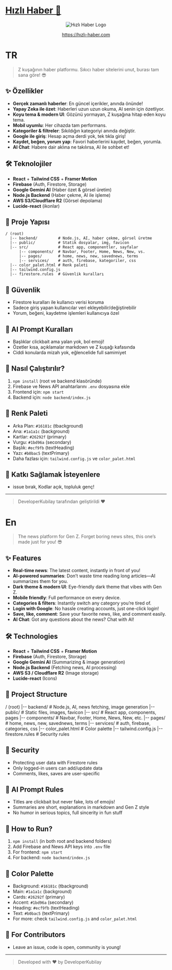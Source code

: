 # [Hızlı Haber 🚀](https://hızlı-haber.com)
<p align="center">
  <img src="https://xn--hzl-haber-vpbc.com/imgs/logo.png" alt="Hızlı Haber Logo" />
</p>
<p align="center">
  <a href="https://hızlı-haber.com">https://hızlı-haber.com</a>
</p>

# TR

> Z kuşağının haber platformu. Sıkıcı haber sitelerini unut, burası tam sana göre! 😎

## ✨ Özellikler
- **Gerçek zamanlı haberler**: En güncel içerikler, anında önünde!
- **Yapay Zeka ile özet**: Haberleri uzun uzun okuma, AI senin için özetliyor.
- **Koyu tema & modern UI**: Gözünü yormayan, Z kuşağına hitap eden koyu tema.
- **Mobil uyumlu**: Her cihazda tam performans.
- **Kategoriler & filtreler**: Sıkıldığın kategoriyi anında değiştir.
- **Google ile giriş**: Hesap açma derdi yok, tek tıkla giriş!
- **Kaydet, beğen, yorum yap**: Favori haberlerini kaydet, beğen, yorumla.
- **AI Chat**: Habere dair aklına ne takılırsa, AI ile sohbet et!

## 🛠️ Teknolojiler
- **React** + **Tailwind CSS** + **Framer Motion**
- **Firebase** (Auth, Firestore, Storage)
- **Google Gemini AI** (Haber özet & görsel üretim)
- **Node.js Backend** (Haber çekme, AI ile işleme)
- **AWS S3/Cloudflare R2** (Görsel depolama)
- **Lucide-react** (ikonlar)

## 📁 Proje Yapısı
```
/ (root)
  |-- backend/         # Node.js, AI, haber çekme, görsel üretme
  |-- public/          # Statik dosyalar, img, favicon
  |-- src/             # React app, componentler, sayfalar
      |-- components/  # Navbar, Footer, Home, News, New, vs.
      |-- pages/       # home, news, new, savednews, terms
      |-- services/    # auth, firebase, kategoriler, css
  |-- color_palet.html # Renk paleti
  |-- tailwind.config.js
  |-- firestore.rules  # Güvenlik kuralları
```

## 🚦 Güvenlik
- Firestore kuralları ile kullanıcı verisi koruma
- Sadece giriş yapan kullanıcılar veri ekleyebilir/değiştirebilir
- Yorum, beğeni, kaydetme işlemleri kullanıcıya özel

## 🤖 AI Prompt Kuralları
- Başlıklar clickbait ama yalan yok, bol emoji!
- Özetler kısa, açıklamalar markdown ve Z kuşağı kafasında
- Ciddi konularda mizah yok, eğlencelide full samimiyet

## 🚀 Nasıl Çalıştırılır?
1. `npm install` (root ve backend klasöründe)
2. Firebase ve News API anahtarlarını `.env` dosyasına ekle
3. Frontend için: `npm start`
4. Backend için: `node backend/index.js`

## 🎨 Renk Paleti
- Arka Plan: `#16181c` (tbackground)
- Ana: `#1a1a1c` (background)
- Kartlar: `#26292f` (primary)
- Vurgu: `#1bd96a` (secondary)
- Başlık: `#ecf9fb` (textHeading)
- Yazı: `#b0bac5` (textPrimary)
- Daha fazlası için: `tailwind.config.js` ve `color_palet.html`

## 👾 Katkı Sağlamak İsteyenlere
- issue bırak, Kodlar açık, topluluk genç!
---

> DeveloperKubilay tarafından geliştirildi ❤️

# En

> The news platform for Gen Z. Forget boring news sites, this one’s made just for you! 😎

## ✨ Features
- **Real-time news**: The latest content, instantly in front of you!
- **AI-powered summaries**: Don’t waste time reading long articles—AI summarizes them for you.
- **Dark theme & modern UI**: Eye-friendly dark theme that vibes with Gen Z.
- **Mobile friendly**: Full performance on every device.
- **Categories & filters**: Instantly switch any category you’re tired of.
- **Login with Google**: No hassle creating accounts, just one-click login!
- **Save, like, comment**: Save your favorite news, like, and comment easily.
- **AI Chat**: Got any questions about the news? Chat with AI!

## 🛠️ Technologies
- **React** + **Tailwind CSS** + **Framer Motion**
- **Firebase** (Auth, Firestore, Storage)
- **Google Gemini AI** (Summarizing & image generation)
- **Node.js Backend** (Fetching news, AI processing)
- **AWS S3 / Cloudflare R2** (Image storage)
- **Lucide-react** (Icons)

## 📁 Project Structure
/ (root)
|-- backend/ # Node.js, AI, news fetching, image generation
|-- public/ # Static files, images, favicon
|-- src/ # React app, components, pages
|-- components/ # Navbar, Footer, Home, News, New, etc.
|-- pages/ # home, news, new, savednews, terms
|-- services/ # auth, firebase, categories, css
|-- color_palet.html # Color palette
|-- tailwind.config.js
|-- firestore.rules # Security rules


## 🚦 Security
- Protecting user data with Firestore rules
- Only logged-in users can add/update data
- Comments, likes, saves are user-specific

## 🤖 AI Prompt Rules
- Titles are clickbait but never fake, lots of emojis!
- Summaries are short, explanations in markdown and Gen Z style
- No humor in serious topics, full sincerity in fun stuff

## 🚀 How to Run?
1. `npm install` (in both root and backend folders)
2. Add Firebase and News API keys into `.env` file
3. For frontend: `npm start`
4. For backend: `node backend/index.js`

## 🎨 Color Palette
- Background: `#16181c` (tbackground)
- Main: `#1a1a1c` (background)
- Cards: `#26292f` (primary)
- Accent: `#1bd96a` (secondary)
- Heading: `#ecf9fb` (textHeading)
- Text: `#b0bac5` (textPrimary)
- For more: check `tailwind.config.js` and `color_palet.html`

## 👾 For Contributors
- Leave an issue, code is open, community is young!
---

> Developed with ❤️ by DeveloperKubilay

